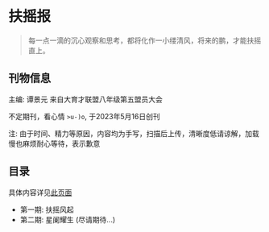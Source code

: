 # 扶摇报

> 每一点一滴的沉心观察和思考，都将化作一小缕清风，将来的鹏，才能扶摇直上。

## 刊物信息

主编: 谭景元 来自大育才联盟八年级第五盟员大会

不定期刊，看心情 `>u-)o`, 于2023年5月16日创刊

注: 由于时间、精力等原因，内容均为手写，扫描后上传，清晰度低请谅解，加载慢也麻烦耐心等待，表示歉意

## 目录

具体内容详见[此页面](https://starry-land.github.io/fuyaobao)

- 第一期: 扶摇风起
- 第二期: 星阑耀生 (尽请期待...)
